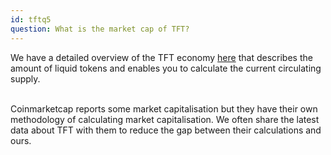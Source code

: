 ```yaml
---
id: tftq5
question: What is the market cap of TFT?
---
```


We have a detailed overview of the TFT economy [here](https://library.threefold.me/info/threefold#/tokens/threefold__stats_token_overview_farmed) that describes the amount of liquid tokens and enables you to calculate the current circulating supply.
<br/>
<br/>

Coinmarketcap reports some market capitalisation but they have their own methodology of calculating market capitalisation. We often share the latest data about TFT with them to reduce the gap between their calculations and ours.

